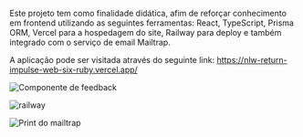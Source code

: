 Este projeto tem como finalidade didática, afim de reforçar conhecimento em frontend utilizando as seguintes ferramentas: React, TypeScript, Prisma ORM,
 Vercel para a hospedagem do site, Railway para deploy e também integrado com o serviço de email Mailtrap.

A aplicação pode ser visitada através do seguinte link: https://nlw-return-impulse-web-six-ruby.vercel.app/ 

![Componente de feedback](https://user-images.githubusercontent.com/25774838/171474528-220582cd-c689-467d-ab8c-3dfa3dbb8e6f.png)

![railway](https://user-images.githubusercontent.com/25774838/171474393-36605c5e-5783-45cf-969a-b5b240bc81d2.png)

 ![Print do mailtrap](https://user-images.githubusercontent.com/25774838/171474101-80f3e90e-a1cc-4c9c-8c12-b09859927bbf.png)
